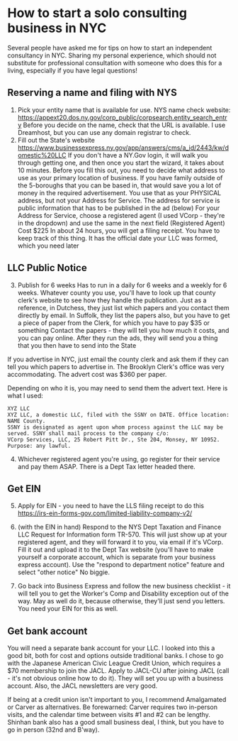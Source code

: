 # How to start a solo consulting business in NYC

Several people have asked me for tips on how to start an independent consultancy in NYC.
Sharing my personal experience, which should not substitute for professional consultation
with someone who does this for a living, especially if you have legal questions!

## Reserving a name and filing with NYS

1. Pick your entity name that is available for use.
NYS name check website: <https://appext20.dos.ny.gov/corp_public/corpsearch.entity_search_entry>
Before you decide on the name, check that the URL is available. I use Dreamhost, but you can use any domain registrar to check.
2. Fill out the State's website
<https://www.businessexpress.ny.gov/app/answers/cms/a_id/2443/kw/domestic%20LLC>
If you don't have a NY.Gov login, it will walk you through getting one, and then once you start the wizard, it takes about 10 minutes.
Before you fill this out, you need to decide what address to use as your primary location of business. If you have family outside of the 5-boroughs that you can be based in, that would save you a lot of money in the required advertisement. You use that as your PHYSICAL address, but not your Address for Service. The address for service is public information that has to be published in the ad (below)
For your Address for Service, choose a registered agent (I used VCorp - they're in the dropdown) and use the same in the next field (Registered Agent)
Cost $225
In about 24 hours, you will get a filing receipt. You have to keep track of this thing. It has the official date your LLC was formed, which you need later

## LLC Public Notice

3. Publish for 6 weeks
Has to run in a daily for 6 weeks and a weekly for 6 weeks.
Whatever county you use, you'll have to look up that county clerk's website to see how they handle the publication.
Just as a reference, in Dutchess, they just list which papers and you contact them directly by email. In Suffolk, they list the papers also, but you have to get a piece of paper from the Clerk, for which you have to pay $35 or something
Contact the papers - they will tell you how much it costs, and you can pay online.
After they run the ads, they will send you a thing that you then have to send into the State

 If you advertise in NYC, just email the county clerk and ask them if they can tell you which papers to advertise in. The Brooklyn Clerk's office was very accommodating. The advert cost was $360 per paper.

Depending on who it is, you may need to send them the advert text. Here is what I used:

~~~
XYZ LLC
XYZ LLC, a domestic LLC, filed with the SSNY on DATE. Office location: NAME County.
SSNY is designated as agent upon whom process against the LLC may be served. SSNY shall mail process to the company c/o: 
VCorp Services, LLC, 25 Robert Pitt Dr., Ste 204, Monsey, NY 10952. 
Purpose: any lawful.
~~~

4. Whichever registered agent you're using, go register for their service and pay them ASAP. There is a Dept Tax letter headed there.

## Get EIN

5. Apply for EIN - you need to have the LLS filing receipt to do this
<https://irs-ein-forms-gov.com/limited-liability-company-v2/>
6. (with the EIN in hand) Respond to the NYS Dept Taxation and Finance LLC Request for Information form TR-570. This will just show up at your registered agent, and they will forward it to you, via email if it's VCorp. Fill it out and upload it to the Dept Tax website (you'll have to make yourself a corporate account, which is separate from your business express account). Use the "respond to department notice" feature and select "other notice" No biggie.

7. Go back into Business Express and follow the new business checklist - it will tell you to get the Worker's Comp and Disability exception out of the way. May as well do it, because otherwise, they'll just send you letters. You need your EIN for this as well.

## Get bank account

You will need a separate bank account for your LLC. I looked into this a good bit, both for cost and options outside traditional banks.
I chose to go with the Japanese American Civic League Credit Union, which requires a $70 membership to join the JACL.
Apply to JACL-CU after joining JACL (call  - it's not obvious online how to do it). They will set you up with a business account.
Also, the JACL newsletters are very good.

If being at a credit union isn't important to you, I recommend Amalgamated or Carver as alternatives.
Be forewarned: Carver requires two in-person visits, and the calendar time between visits #1 and #2 can be lengthy.
Shinhan bank also has a good small business deal, I think, but you have to go in person (32nd and B'way).
